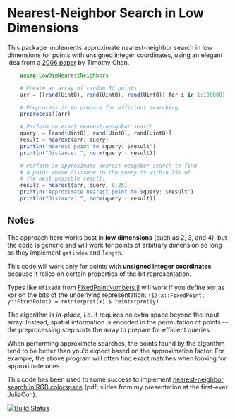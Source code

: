 # Nearest-Neighbor Search in Low Dimensions

This package implements approximate nearest-neighbor search in low dimensions for points with unsigned integer coordinates, using an elegant idea from a [2006 paper](http://cs.uwaterloo.ca/~tmchan/sss.ps) by Timothy Chan.

```julia
	using LowDimNearestNeighbors

	# Create an array of random 3d points
	arr = [[rand(Uint8), rand(Uint8), rand(Uint8)] for i in 1:100000]

	# Preprocess it to prepare for efficient searching
	preprocess!(arr)

	# Perform an exact nearest-neighbor search
	query  = [rand(Uint8), rand(Uint8), rand(Uint8)]
	result = nearest(arr, query)
	println("Nearest point to $query: $result")
	println("Distance: ", norm(query - result))

	# Perform an approximate nearest-neighbor search to find
	# a point whose distance to the query is within 25% of 
	# the best possible result.
	result = nearest(arr, query, 0.25)
	println("Approximate nearest point to $query: $result")
	println("Distance: ", norm(query - result))
```

## Notes

The approach here works best in **low dimensions** (such as 2, 3, and 4), but the code is generic and will work for points of arbitrary dimension so long as they implement `getindex` and `length`. 

This code will work only for points with **unsigned integer coordinates** because it relies on certain properties of the bit representation.

Types like `Ufixed8` from [FixedPointNumbers.jl](https://github.com/JeffBezanson/FixedPointNumbers.jl) will work if you define xor as xor on the bits of the underlying representation: `($)(x::FixedPoint, y::FixedPoint) = reinterpret(x) $ reinterpret(y)`

The algorithm is _in-place_, i.e. it requires no extra space beyond the input array. Instead, spatial information is encoded in the permutation of points -- the preprocessing step sorts the array to prepare for efficient queries.

When performing approximate searches, the points found by the algorithm tend to be better than you'd expect based on the approximation factor. For example, the above program will often find exact matches when looking for approximate ones.

This code has been used to some success to implement [nearest-neighbor search in RGB colorspace](https://github.com/JuliaCon/presentations/blob/78822834cbcd5a2db54f267140fdaadefef0c686/Pixels/Pixels2014.pdf?raw=true) (pdf; slides from my presentation at the first-ever JuliaCon).

[![Build Status](https://travis-ci.org/yurivish/LowDimNearestNeighbors.jl.svg?branch=master)](https://travis-ci.org/yurivish/LowDimNearestNeighbors.jl)
